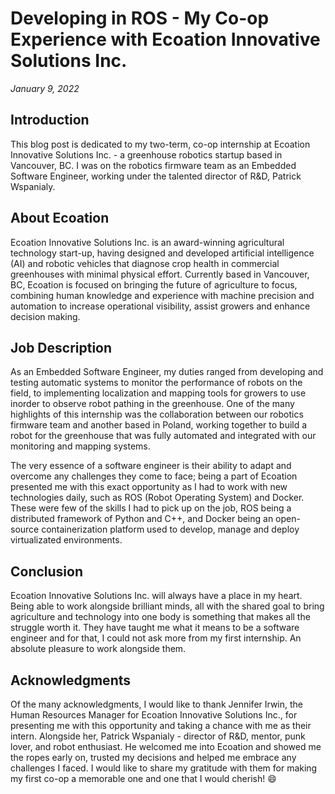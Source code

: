 # Developing in ROS - My Co-op Experience with Ecoation Innovative Solutions Inc.
_January 9, 2022_

## Introduction

This blog post is dedicated to my two-term, co-op internship at Ecoation Innovative Solutions Inc. - a greenhouse robotics startup based in Vancouver, BC. I was on the robotics firmware team as an Embedded Software Engineer, working under the talented director of R&D, Patrick Wspanialy. 

## About Ecoation

Ecoation Innovative Solutions Inc. is an award-winning agricultural technology start-up, having designed and developed artificial intelligence (AI) and robotic vehicles that diagnose crop health in commercial greenhouses with minimal physical effort. Currently based in Vancouver, BC, Ecoation is focused on bringing the future of agriculture to focus, combining human knowledge and experience with machine precision and automation to increase operational visibility, assist growers and enhance decision making.

## Job Description

As an Embedded Software Engineer, my duties ranged from developing and testing automatic systems to monitor the performance of robots on the field, to implementing localization and mapping tools for growers to use inorder to observe robot pathing in the greenhouse. One of the many highlights of this internship was the collaboration between our robotics firmware team and another based in Poland, working together to build a robot for the greenhouse that was fully automated and integrated with our monitoring and mapping systems.

The very essence of a software engineer is their ability to adapt and overcome any challenges they come to face; being a part of Ecoation presented me with this exact opportunity as I had to work with new technologies daily, such as ROS (Robot Operating System) and Docker. These were few of the skills I had to pick up on the job, ROS being a distributed framework of Python and C++, and Docker being an open-source containerization platform used to develop, manage and deploy virtualizated environments.

## Conclusion

Ecoation Innovative Solutions Inc. will always have a place in my heart. Being able to work alongside brilliant minds, all with the shared goal to bring agriculture and technology into one body is something that makes all the struggle worth it. They have taught me what it means to be a software engineer and for that, I could not ask more from my first internship. An absolute pleasure to work alongside them.

## Acknowledgments

Of the many acknowledgments, I would like to thank Jennifer Irwin, the Human Resources Manager for Ecoation Innovative Solutions Inc., for presenting me with this opportunity and taking a chance with me as their intern. Alongside her, Patrick Wspanialy - director of R&D, mentor, punk lover, and robot enthusiast. He welcomed me into Ecoation and showed me the ropes early on, trusted my decisions and helped me embrace any challenges I faced. I would like to share my gratitude with them for making my first co-op a memorable one and one that I would cherish! 😄